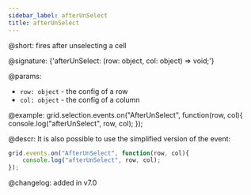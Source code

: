 ```yaml
---
sidebar_label: afterUnSelect
title: afterUnSelect
---          
```


@short: fires after unselecting a cell

@signature: {'afterUnSelect: (row: object, col: object) => void;'}

@params:

- `row: object` - the config of a row
- `col: object` - the config of a column

@example:
grid.selection.events.on("AfterUnSelect", function(row, col){
    console.log("afterUnSelect", row, col); 
});

@descr:
It is also possible to use the simplified version of the event:

~~~js
grid.events.on("AfterUnSelect", function(row, col){
    console.log("afterUnSelect", row, col); 
});
~~~

@changelog:
added in v7.0

[comment]: # (@relatedapi: grid/api/selection/selection_enable_method.md)
